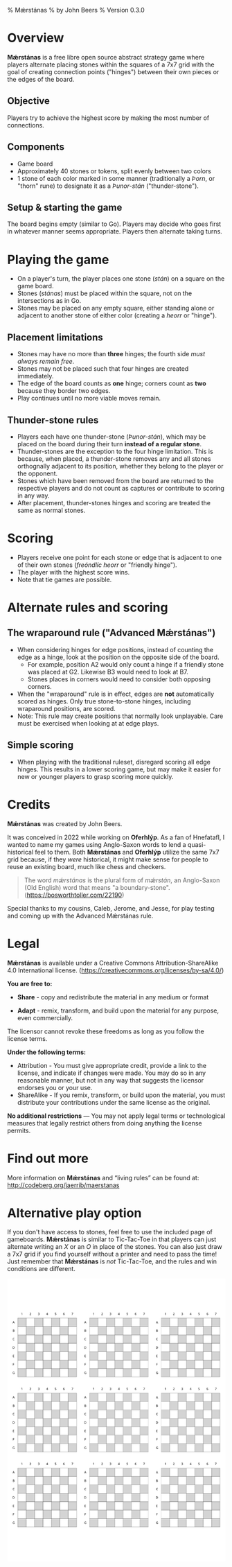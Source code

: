% Mǽrstánas
% by John Beers
% Version 0.3.0

# Overview

**Mǽrstánas** is a free libre open source abstract strategy game where players alternate placing stones within the squares of a 7x7 grid with the goal of creating connection points ("hinges") between their own pieces or the edges of the board.

## Objective

Players try to achieve the highest score by making the most number of connections.

## Components

- Game board
- Approximately 40 stones or tokens, split evenly between two colors
- 1 stone of each color marked in some manner (traditionally a *Þorn*, or "thorn" rune) to designate it as a *Þunor-stán* ("thunder-stone").

## Setup & starting the game

The board begins empty (similar to Go). Players may decide who goes first in whatever manner seems appropriate. Players then alternate taking turns.

# Playing the game

- On a player's turn, the player places one stone (*stán*) on a square on the game board.
- Stones (*stánas*) must be placed within the square, not on the intersections as in Go.
- Stones may be placed on any empty square, either standing alone or adjacent to another stone of either color (creating a *heorr* or "hinge").

## Placement limitations

- Stones may have no more than **three** hinges; the fourth side *must always remain free*.
- Stones may not be placed such that four hinges are created immediately.
- The edge of the board counts as **one** hinge; corners count as **two** because they border two edges.
- Play continues until no more viable moves remain.

## Thunder-stone rules

- Players each have one thunder-stone (*Þunor-stán*), which may be placed on the board during their turn **instead of a regular stone**.
- Thunder-stones are the exception to the four hinge limitation. This is because, when placed, a thunder-stone removes any and all stones orthognally adjacent to its position, whether they belong to the player or the opponent.
- Stones which have been removed from the board are returned to the respective players and do not count as captures or contribute to scoring in any way.
- After placement, thunder-stones hinges and scoring are treated the same as normal stones.

# Scoring

- Players receive one point for each stone or edge that is adjacent to one of their own stones (*freóndlíc heorr* or "friendly hinge").
- The player with the highest score wins.
- Note that tie games are possible.

# Alternate rules and scoring

## The wraparound rule ("Advanced Mǽrstánas")

- When considering hinges for edge positions, instead of counting the edge as a hinge, look at the position on the opposite side of the board.
  - For example, position A2 would only count a hinge if a friendly stone was placed at G2. Likewise B3 would need to look at B7.
  - Stones places in corners would need to consider both opposing corners.
- When the "wraparound" rule is in effect, edges are **not** automatically scored as hinges. Only true stone-to-stone hinges, including wraparound positions, are scored.
- Note: This rule may create positions that normally look unplayable. Care must be exercised when looking at at edge plays.

## Simple scoring

- When playing with the traditional ruleset, disregard scoring all edge hinges. This results in a lower scoring game, but may make it easier for new or younger players to grasp scoring more quickly.

# Credits

**Mǽrstánas** was created by John Beers.

It was conceived in 2022 while working on **Oferhlýp**. As a fan of Hnefatafl, I wanted to name my games using Anglo-Saxon words to lend a quasi-historical feel to them. Both **Mǽrstánas** and **Oferhlýp** utilize the same 7x7 grid because, if they *were* historical, it might make sense for people to reuse an existing board, much like chess and checkers.

> The word *mǽrstánas* is the plural form of *mǽrstán*, an Anglo-Saxon (Old English) word that means "a boundary-stone".
> (<https://bosworthtoller.com/22190>)

Special thanks to my cousins, Caleb, Jerome, and Jesse, for play testing and coming up with the Advanced Mǽrstánas rule.

# Legal

**Mǽrstánas** is available under a Creative Commons Attribution-ShareAlike 4.0 International license. (<https://creativecommons.org/licenses/by-sa/4.0/>)

**You are free to:**

- **Share** - copy and redistribute the material in any medium or format

- **Adapt** - remix, transform, and build upon the material for any purpose, even commercially.

The licensor cannot revoke these freedoms as long as you follow the license terms.

**Under the following terms:**

- Attribution - You must give appropriate credit, provide a link to the license, and indicate if changes were made. You may do so in any reasonable manner, but not in any way that suggests the licensor endorses you or your use.
- ShareAlike - If you remix, transform, or build upon the material, you must distribute your contributions under the same license as the original.

**No additional restrictions** — You may not apply legal terms or technological measures that legally restrict others from doing anything the license permits.

# Find out more

More information on **Mǽrstánas** and “living rules” can be found at: <http://codeberg.org/jaerrib/maerstanas>

# Alternative play option

If you don't have access to stones, feel free to use the included page of gameboards. **Mǽrstánas** is similar to Tic-Tac-Toe in that players can just alternate writing an *X* or an *O* in place of the stones. You can also just draw a 7x7 grid if you find yourself without a printer and need to pass the time! Just remember that **Mǽrstánas** is *not* Tic-Tac-Toe, and the rules and win conditions are different.

![image of several small boards](../assets/svg/mini-boards.svg)
